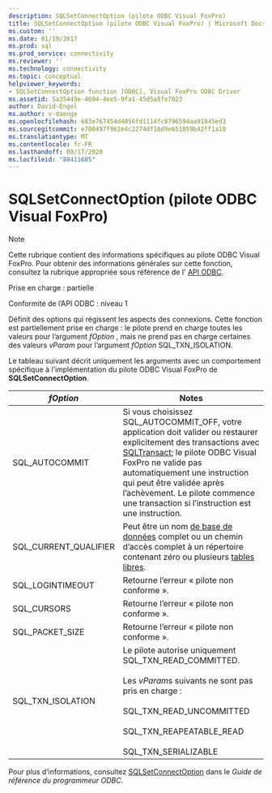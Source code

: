 ```yaml
---
description: SQLSetConnectOption (pilote ODBC Visual FoxPro)
title: SQLSetConnectOption (pilote ODBC Visual FoxPro) | Microsoft Docs
ms.custom: ''
ms.date: 01/19/2017
ms.prod: sql
ms.prod_service: connectivity
ms.reviewer: ''
ms.technology: connectivity
ms.topic: conceptual
helpviewer_keywords:
- SQLSetConnectOption function [ODBC], Visual FoxPro ODBC Driver
ms.assetid: 5a35449e-4694-4ee5-9fa1-45d5a8fe7823
author: David-Engel
ms.author: v-daenge
ms.openlocfilehash: 683e767454d4056fd1114fc8796594aa91845ed3
ms.sourcegitcommit: e700497f962e4c2274df16d9e651059b42ff1a10
ms.translationtype: MT
ms.contentlocale: fr-FR
ms.lasthandoff: 08/17/2020
ms.locfileid: "88411605"
---
```

# <a name="sqlsetconnectoption-visual-foxpro-odbc-driver"></a>SQLSetConnectOption (pilote ODBC Visual FoxPro)
> [!NOTE]  
>  Cette rubrique contient des informations spécifiques au pilote ODBC Visual FoxPro. Pour obtenir des informations générales sur cette fonction, consultez la rubrique appropriée sous référence de l' [API ODBC](../../odbc/reference/syntax/odbc-api-reference.md).  
  
 Prise en charge : partielle  
  
 Conformité de l’API ODBC : niveau 1  
  
 Définit des options qui régissent les aspects des connexions. Cette fonction est partiellement prise en charge : le pilote prend en charge toutes les valeurs pour l’argument *fOption* , mais ne prend pas en charge certaines des valeurs *vParam* pour l’argument *fOption* SQL_TXN_ISOLATION.  
  
 Le tableau suivant décrit uniquement les arguments avec un comportement spécifique à l’implémentation du pilote ODBC Visual FoxPro de **SQLSetConnectOption**.  
  
|*fOption*|Notes|  
|---------------|-------------|  
|SQL_AUTOCOMMIT|Si vous choisissez SQL_AUTOCOMMIT_OFF, votre application doit valider ou restaurer explicitement des transactions avec [SQLTransact](../../odbc/microsoft/sqltransact-visual-foxpro-odbc-driver.md); le pilote ODBC Visual FoxPro ne valide pas automatiquement une instruction qui peut être validée après l’achèvement. Le pilote commence une transaction si l’instruction est une instruction.|  
|SQL_CURRENT_QUALIFIER|Peut être un nom [de base de données](../../odbc/microsoft/visual-foxpro-terminology.md) complet ou un chemin d’accès complet à un répertoire contenant zéro ou plusieurs [tables libres](../../odbc/microsoft/visual-foxpro-terminology.md).|  
|SQL_LOGINTIMEOUT|Retourne l’erreur « pilote non conforme ».|  
|SQL_CURSORS|Retourne l’erreur « pilote non conforme ».|  
|SQL_PACKET_SIZE|Retourne l’erreur « pilote non conforme ».|  
|SQL_TXN_ISOLATION|Le pilote autorise uniquement SQL_TXN_READ_COMMITTED.<br /><br /> Les *vParam*s suivants ne sont pas pris en charge :<br /><br /> SQL_TXN_READ_UNCOMMITTED<br /><br /> SQL_TXN_REAPEATABLE_READ<br /><br /> SQL_TXN_SERIALIZABLE|  
  
 Pour plus d’informations, consultez [SQLSetConnectOption](../../odbc/reference/syntax/sqlsetconnectoption-function.md) dans le *Guide de référence du programmeur ODBC*.
